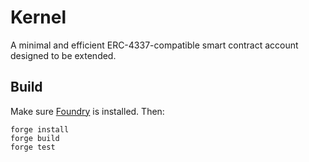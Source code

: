# Kernel

A minimal and efficient ERC-4337-compatible smart contract account designed to be extended.

## Build

Make sure [Foundry](https://github.com/foundry-rs/foundry) is installed.  Then:

```
forge install
forge build
forge test
```

